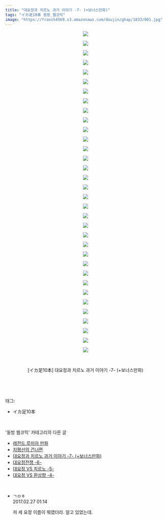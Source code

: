 ```yaml
---
title: "대요정과 치르노 과거 이야기 -7- (+보너스만화)"
tags: "イカ足10本 동방_웹코믹"
image: "https://franch4569.s3.amazonaws.com/doujin/ghap/1833/001.jpg"
---
```

<div class="article">
<p style="text-align: center; clear: none; float: none;"><img src="{{ site.imgserver2 }}/ghap/1833/001.jpg"/></p>
<p style="text-align: center; clear: none; float: none;"><img src="{{ site.imgserver2 }}/ghap/1833/002.jpg"/></p>
<p style="text-align: center; clear: none; float: none;"><img src="{{ site.imgserver2 }}/ghap/1833/003.jpg"/></p>
<p style="text-align: center; clear: none; float: none;"><img src="{{ site.imgserver2 }}/ghap/1833/004.jpg"/></p>
<p style="text-align: center; clear: none; float: none;"><img src="{{ site.imgserver2 }}/ghap/1833/005.jpg"/></p>
<p style="text-align: center; clear: none; float: none;"><img src="{{ site.imgserver2 }}/ghap/1833/006.jpg"/></p>
<p style="text-align: center; clear: none; float: none;"><img src="{{ site.imgserver2 }}/ghap/1833/007.jpg"/></p>
<p style="text-align: center; clear: none; float: none;"><img src="{{ site.imgserver2 }}/ghap/1833/008.jpg"/></p>
<p style="text-align: center; clear: none; float: none;"><img src="{{ site.imgserver2 }}/ghap/1833/009.jpg"/></p>
<p style="text-align: center; clear: none; float: none;"><img src="{{ site.imgserver2 }}/ghap/1833/010.jpg"/></p>
<p style="text-align: center; clear: none; float: none;"><img src="{{ site.imgserver2 }}/ghap/1833/011.jpg"/></p>
<p style="text-align: center; clear: none; float: none;"><img src="{{ site.imgserver2 }}/ghap/1833/012.jpg"/></p>
<p style="text-align: center; clear: none; float: none;"><img src="{{ site.imgserver2 }}/ghap/1833/013.jpg"/></p>
<p style="text-align: center; clear: none; float: none;"><img src="{{ site.imgserver2 }}/ghap/1833/014.jpg"/></p>
<p style="text-align: center; clear: none; float: none;"><img src="{{ site.imgserver2 }}/ghap/1833/015.jpg"/></p>
<p style="text-align: center; clear: none; float: none;"><img src="{{ site.imgserver2 }}/ghap/1833/016.jpg"/></p>
<p style="text-align: center; clear: none; float: none;"><img src="{{ site.imgserver2 }}/ghap/1833/017.jpg"/></p>
<p style="text-align: center; clear: none; float: none;"><img src="{{ site.imgserver2 }}/ghap/1833/018.jpg"/></p>
<p style="text-align: center; clear: none; float: none;"><img src="{{ site.imgserver2 }}/ghap/1833/019.jpg"/></p>
<p style="text-align: center; clear: none; float: none;"><img src="{{ site.imgserver2 }}/ghap/1833/020.jpg"/></p>
<p style="text-align: center; clear: none; float: none;"><img src="{{ site.imgserver2 }}/ghap/1833/021.jpg"/></p>
<p style="text-align: center; clear: none; float: none;"><img src="{{ site.imgserver2 }}/ghap/1833/022.jpg"/></p>
<p style="text-align: center; clear: none; float: none;"><img src="{{ site.imgserver2 }}/ghap/1833/023.jpg"/></p>
<p style="text-align: center; clear: none; float: none;"><img src="{{ site.imgserver2 }}/ghap/1833/024.jpg"/></p>
<p style="text-align: center; clear: none; float: none;"><img src="{{ site.imgserver2 }}/ghap/1833/025.jpg"/></p>
<p style="text-align: center; clear: none; float: none;"><img src="{{ site.imgserver2 }}/ghap/1833/026.jpg"/></p>
<p style="text-align: center; clear: none; float: none;"><img src="{{ site.imgserver2 }}/ghap/1833/027.jpg"/></p>
<p style="text-align: center; clear: none; float: none;"><img src="{{ site.imgserver2 }}/ghap/1833/028.jpg"/></p>
<p style="text-align: center; clear: none; float: none;"><img src="{{ site.imgserver2 }}/ghap/1833/029.jpg"/></p>
<p style="text-align: center; clear: none; float: none;"><img src="{{ site.imgserver2 }}/ghap/1833/030.jpg"/></p>
<p style="text-align: center; clear: none; float: none;"><img src="{{ site.imgserver2 }}/ghap/1833/031.jpg"/></p>
<p style="text-align: center; clear: none; float: none;"><img src="{{ site.imgserver2 }}/ghap/1833/032.jpg"/></p>
<p style="text-align: center; clear: none; float: none;"><img src="{{ site.imgserver2 }}/ghap/1833/033.jpg"/></p>
<p style="text-align: center; clear: none; float: none;"><img src="{{ site.imgserver2 }}/ghap/1833/034.jpg"/></p>
<p style="text-align: center; clear: none; float: none;"><br/></p>
<p style="text-align: center; clear: none; float: none;">[イカ足10本] 대요정과 치르노 과거 이야기 -7- (+보너스만화)</p>
<p><br/></p>
</div><br/>
<div class="tagTrail">
<p>태그: </p>
<ul>
<li>イカ足10本</li>
</ul>
</div><br/>
<div class="another">
<p>'동방 웹코믹' 카테고리의 다른 글</p>
<ul>
<li><a href="/ghap_1859">레전드 루미아 만화</a></li>
<li><a href="/ghap_1848">지평선의 건너편</a></li>
<li><a href="/ghap_1833">대요정과 치르노 과거 이야기 -7- (+보너스만화)</a></li>
<li><a href="/ghap_1832">대요정전쟁 -6-</a></li>
<li><a href="/ghap_1831">대요정 VS 치르노 -5-</a></li>
<li><a href="/ghap_1830">대요정 VS 환상향 -4-</a></li>
</ul>
</div><br/>
<div class="cb_module cb_fluid">
<div class="cb_wrt cb_profile">
<div class="comment">
<ul>
<li class="cb_thumb_off" id="comment14926414">
<div class="cb_comment_area">
<div class="cb_info_area">
<div class="cb_section">
<span class="cb_nick_name">ㄱㅁㅎ</span>
</div>
<div class="cb_section">
<span class="cb_date">2017.02.27 01:14 </span>
</div>
</div>
<div class="cb_dsc_comment">
<p class="cb_dsc">
											저 세 요정 이름이 뭐였더라. 알고 있었는데.
										</p>
</div>
</div></li>
</ul>
</div>
</div><!-- commentList close -->
</div><br/>
